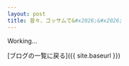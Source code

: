 ```yaml
---
layout: post
title: 昔々、ゴッサムで&#x2026;&#x2026;
---
```


Working...

<div>[ブログの一覧に戻る]({{ site.baseurl }})</div>
